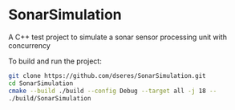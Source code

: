 # SonarSimulation
A C++  test project to simulate a sonar sensor processing unit with concurrency 

To build and run the project:
``` bash
git clone https://github.com/dseres/SonarSimulation.git
cd SonarSimulation
cmake --build ./build --config Debug --target all -j 18 --
./build/SonarSimulation 
```
